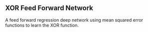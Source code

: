 ## XOR Feed Forward Network

A feed forward regression deep network using mean squared error functions to learn the XOR function.


